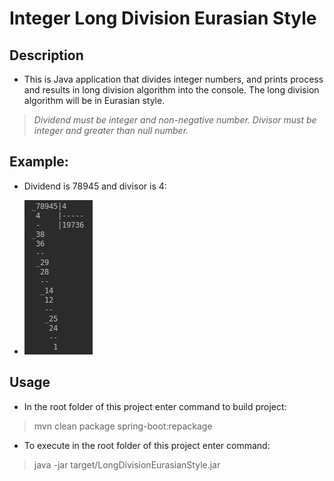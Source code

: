 # Integer Long Division Eurasian Style

## Description

- This is Java application that divides integer numbers, and prints process and results in long division algorithm 
into the console. The long division algorithm will be in Eurasian style. 

>_Dividend must be integer and non-negative number._
>_Divisor must be integer and greater than null number._

## Example:

- Dividend is 78945 and divisor is 4:

- ![Dividend is 78945 and divisor is 4:](images/integer_division.png)

## Usage

- In the root folder of this project enter command to build project:

> mvn clean package spring-boot:repackage

- To execute in the root folder of this project enter command:

> java -jar target/LongDivisionEurasianStyle.jar
